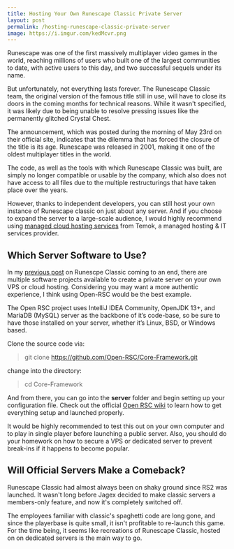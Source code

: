 ```yaml
---
title: Hosting Your Own Runescape Classic Private Server
layout: post
permalink: /hosting-runescape-classic-private-server
image: https://i.imgur.com/kedMcvr.png
---
```


Runescape was one of the first massively multiplayer video games in the world, reaching millions of users who built one of the largest communities to date, with active users to this day, and two successful sequels under its name.

But unfortunately, not everything lasts forever. The Runescape Classic team, the original version of the famous title still in use, will have to close its doors in the coming months for technical reasons. While it wasn't specified, it was likely due to being unable to resolve pressing issues like the permanently glitched Crystal Chest.

The announcement, which was posted during the morning of May 23rd on their official site, indicates that the dilemma that has forced the closure of the title is its age. Runescape was released in 2001, making it one of the oldest multiplayer titles in the world.

The code, as well as the tools with which Runescape Classic was built, are simply no longer compatible or usable by the company, which also does not have access to all files due to the multiple restructurings that have taken place over the years.

However, thanks to independent developers, you can still host your own instance of Runescape classic on just about any server. And if you choose to expand the server to a large-scale audience, I would highly recommend using [managed cloud hosting services](http://www.temok.com/) from Temok, a managed hosting & IT services provider.

## Which Server Software to Use?

In my [previous post](https://www.runescapehall.net/2020/04/27/runescape-classic-is-dead.html) on Runescpe Classic coming to an end, there are multiple software projects available to create a private server on your own VPS or cloud hosting. Considering you may want a more authentic experience, I think using Open-RSC would be the best example.

The Open RSC project uses IntelliJ IDEA Community, OpenJDK 13+, and MariaDB (MySQL) server as the backbone of it’s code-base, so be sure to have those installed on your server, whether it’s Linux, BSD, or Windows based.

Clone the source code via:

> git clone https://github.com/Open-RSC/Core-Framework.git

change into the directory: 

> cd Core-Framework

And from there, you can go into the **server** folder and begin setting up your configuration file. Check out the official [Open RSC wiki](https://github.com/Open-RSC/Core-Framework#hosting) to learn how to get everything setup and launched properly.

It would be highly recommended to test this out on your own computer and to play in single player before launching a public server. Also, you should do your homework on how to secure a VPS or dedicated server to prevent break-ins if it happens to become popular.

## Will Official Servers Make a Comeback?

Runescape Classic had almost always been on shaky ground since RS2 was launched. It wasn't long before Jagex decided to make classic servers a members-only feature, and now it's completely switched off.

The employees familiar with classic's spaghetti code are long gone, and since the playerbase is quite small, it isn't profitable to re-launch this game. For the time being, it seems like recreations of Runescape Classic, hosted on on dedicated servers is the main way to go.
